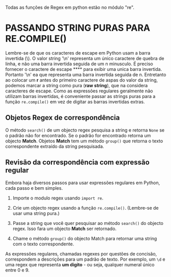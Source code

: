 Todas as funções de Regex em python estão no módulo "re".

# PASSANDO STRING PURAS PARA RE.COMPILE()

Lembre-se de que os caracteres de escape em Python usam a barra invertida (\\). O valor string '\\n' representa um único caractere de quebra de linha, e não uma barra invertida seguida de um n minusculo.
É preciso fornecer o caractere de escape **** para exibir uma unica barra invertida. Portanto '\\n' ea que representa uma barra invertida seguida de n. Entretanto ao colocar um **r** antes do primeiro caractere de aspas do valor da string, podemos marcar a string como pura (**raw string**), que na considera caracteres de escape.
Como as expressões regulares geralmente não utilizam barras invertidas, é conveniente passar as strings puras para a função `re.compile()` em vez de digitar as barras invertidas extras.

## Objetos Regex de correspondência

O método `search()` de um objecto regex pesquisa a string e retorna `None` se o padrão não for encontrado. Se o padrão for encontrado retorna um objecto **Match**. Objetos **Match** tem um método `group()` que retorna o texto correspondente extraído da string pesquisada.

## Revisão da correspondência com expressão regular

Embora haja diversos passos para usar expressões regulares em Python, cada passo e bem simples.

1.  Importe o modulo regex usando `import re`.
    
2.  Crie um objecto regex usando a função `re.compile()`. (Lembre-se de usar uma string pura.)
    
3.  Passe a string que você quer pesquisar ao método `search()` do objecto regex. Isso fara um objecto **Match** ser retornado.
    
4.  Chame o método `group()` do objecto Match para retornar uma string com o texto correspondente.
    

As expressões regulares, chamadas regexes por questões de concisão, correspondem a descrições para um padrão de texto.
Por exemplo, um `\d` e uma regex que representa **um digito** \- ou seja, qualquer numeral único entre 0 e 9.